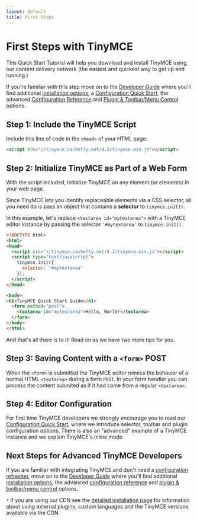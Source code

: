 ```yaml
---
layout: default
title: First Steps
---
```


# First Steps with TinyMCE

This Quick Start Tutorial will help you download and install TinyMCE using our content delivery network (the easiest and quickest way to get up and running.)

If you're familiar with this step move on to the [Developer Guide](../developer-guide) where you'll find additional [installation options](../developer-guide/installing-tinymce/), a [Configuration Quick Start](../developer-guide/configuration-quick-start/), the advanced [Configuration Reference](../developer-guide/configuration-reference/) and [Plugin & Toolbar/Menu Control](../developer-guide/plugins-toolbar-menu-controls/) options.


## Step 1: Include the TinyMCE Script

Include this line of code in the `<head>` of your HTML page:

```html
<script src="//tinymce.cachefly.net/4.2/tinymce.min.js"></script>
```


## Step 2: Initialize TinyMCE as Part of a Web Form

With the script included, initialize TinyMCE on any element (or elements) in your web page.

Since TinyMCE lets you identify replaceable elements via a CSS selector, all you need do is pass an object that contains a **selector** to `tinymce.init()`.

In this example, let's replace `<textarea id="mytextarea">` with a TinyMCE editor instance by passing the selector `'#mytextarea'` to `tinymce.init()`.

```html
<!DOCTYPE html>
<html>
<head>
  <script src="//tinymce.cachefly.net/4.2/tinymce.min.js"></script>
  <script type="text/javascript">
    tinymce.init({
      selector: "#mytextarea"
    });
  </script>
</head>

<body>
<h1>TinyMCE Quick Start Guide</h1>
  <form method="post">
    <textarea id="mytextarea">Hello, World!</textarea>
  </form>
</body>
</html>
```

And that's all there is to it! Read on as we have two more tips for you.


## Step 3: Saving Content with a `<form>` POST

When the `<form>` is submitted the TinyMCE editor mimics the behavior of a normal HTML `<textarea>` during a form `POST`. In your form handler you can process the content submited as if it had come from a regular `<textarea>`.


## Step 4: Editor Configuration

For first time TinyMCE developers we strongly encourage you to read our [Configuration Quick Start](../developer-guide/configuration-quick-start/), where we introduce selector, toolbar and plugin configuration options. There is also an "advanced" example of a TinyMCE instance and we explain TinyMCE's inline mode.


## Next Steps for Advanced TinyMCE Developers

If you are familiar with integrating TinyMCE and don't need a [configuration refresher](../developer-guide/configuration-quick-start/), move on to the [Developer Guide](../developer-guide) where you'll find additional [installation options](../developer-guide/install/), the advanced [configuration reference](../developer-guide/configuration-reference/) and [plugin & toolbar/menu control](../developer-guide/plugins-toolbar-menu-controls/) options.

`*` If you are using our CDN see the [detailed installation page](../developer-guide/install/) for information about using external plugins, custom languages and the TinyMCE versions available via the CDN.
